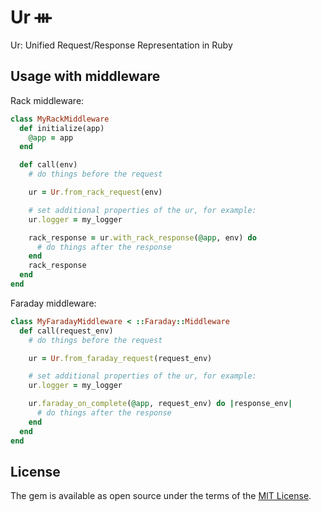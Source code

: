 # Ur ᚒ

Ur: Unified Request/Response Representation in Ruby

## Usage with middleware

Rack middleware:

```ruby
class MyRackMiddleware
  def initialize(app)
    @app = app
  end

  def call(env)
    # do things before the request

    ur = Ur.from_rack_request(env)

    # set additional properties of the ur, for example:
    ur.logger = my_logger

    rack_response = ur.with_rack_response(@app, env) do
      # do things after the response
    end
    rack_response
  end
end
```

Faraday middleware:

```ruby
class MyFaradayMiddleware < ::Faraday::Middleware
  def call(request_env)
    # do things before the request

    ur = Ur.from_faraday_request(request_env)

    # set additional properties of the ur, for example:
    ur.logger = my_logger

    ur.faraday_on_complete(@app, request_env) do |response_env|
      # do things after the response
    end
  end
end
```

## License

The gem is available as open source under the terms of the [MIT License](https://opensource.org/licenses/MIT).
